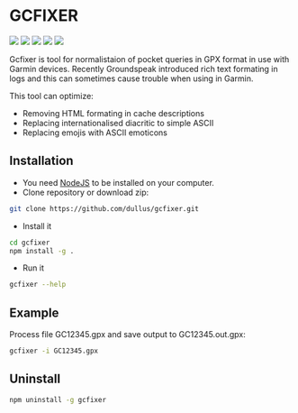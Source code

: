 # GCFIXER

![](https://img.shields.io/badge/version-0.7.0-red)
![](https://img.shields.io/badge/languages-JavaScript-blue)
![](https://img.shields.io/npm/types/typescript)
![](https://img.shields.io/badge/node-%3E%3D10.0.0-brightgreen)
![](https://img.shields.io/badge/npm-%3E%3D6.0.0-brightgreen)

Gcfixer is tool for normalistaion of pocket queries in GPX format in use with Garmin devices.
Recently Groundspeak introduced rich text formating in logs and this can sometimes cause trouble
when using in Garmin.

This tool can optimize:
 - Removing HTML formating in cache descriptions
 - Replacing internationalised diacritic to simple ASCII
 - Replacing emojis with ASCII emoticons

## Installation
 - You need [NodeJS](https://nodejs.org/) to be installed on your computer.
 - Clone repository or download zip:
  ```sh
  git clone https://github.com/dullus/gcfixer.git
  ```
 - Install it
  ```sh
  cd gcfixer
  npm install -g .
  ```
 - Run it
  ```sh
  gcfixer --help
  ```

## Example

Process file GC12345.gpx and save output to GC12345.out.gpx:
```sh
gcfixer -i GC12345.gpx
```

## Uninstall
```sh
npm uninstall -g gcfixer
```

